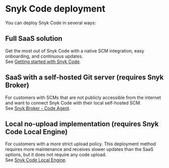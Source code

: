 # Snyk Code deployment

You can deploy Snyk Code in several ways:

## Full SaaS solution&#x20;

Get the most out of Snyk Code with a native SCM integration, easy onboarding, and continuous updates.\
See [Getting started with Snyk Code](../../start-scanning/scan-code/activate-snyk-code-using-the-web-ui.md).

## SaaS with a self-hosted Git server (requires Snyk Broker)

For customers with SCMs that are not publicly accessible from the internet and want to connect Snyk Code with their local self-hosted SCM.\
See [Snyk Broker - Code Agent](../../../enterprise-setup/snyk-broker/snyk-broker-code-agent/).

## Local no-upload implementation (requires Snyk Code Local Engine)

For customers with a more strict upload policy. This deployment method requires more maintenance and receives slower updates than the SaaS options, but it does not require any code upload.\
See [Snyk Code Local Engine](snyk-code-local-engine.md).

